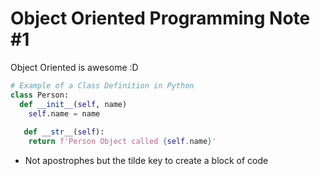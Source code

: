 # Object Oriented Programming Note #1 

Object Oriented is awesome :D

```python
# Example of a Class Definition in Python 
class Person:
  def __init__(self, name) 
    self.name = name
    
   def __str__(self):
    return f'Person Object called {self.name}'
```
* Not apostrophes but the tilde key to create a block of code
